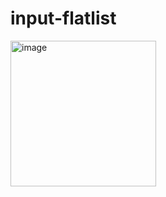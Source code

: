 # input-flatlist
<img width="233" alt="image" src="https://user-images.githubusercontent.com/63857701/195046231-506a2e95-68ed-4422-9f18-45e8a9f566d3.png">
